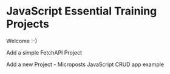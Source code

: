 # JavaScript Essential Training Projects
Welcome :-)

Add a simple FetchAPI Project

Add a new Project - Microposts JavaScript CRUD app example
